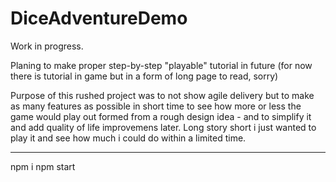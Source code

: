 # DiceAdventureDemo

Work in progress.

Planing to make proper step-by-step "playable" tutorial in future 
(for now there is tutorial in game but in a form of long page to read, sorry)

Purpose of this rushed project was to not show agile delivery but to make as many features as possible in short time to see how more or less the game would play out formed from a rough design idea - and to simplify it and add quality of life improvemens later.
Long story short i just wanted to play it and see how much i could do within a limited time.

-------------------
npm i
npm start
